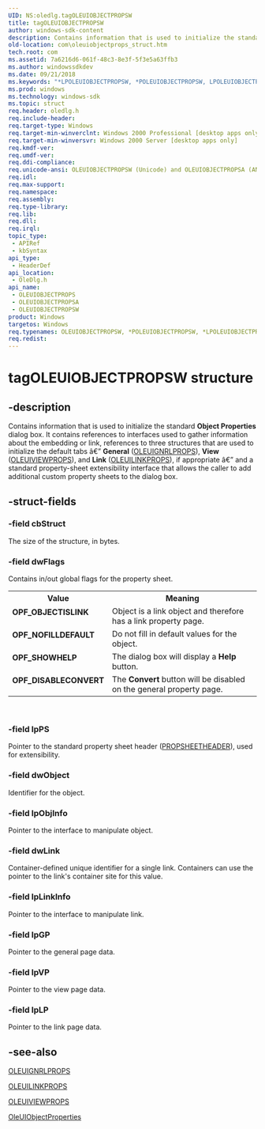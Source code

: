 ```yaml
---
UID: NS:oledlg.tagOLEUIOBJECTPROPSW
title: tagOLEUIOBJECTPROPSW
author: windows-sdk-content
description: Contains information that is used to initialize the standard Object Properties dialog box.
old-location: com\oleuiobjectprops_struct.htm
tech.root: com
ms.assetid: 7a6216d6-061f-48c3-8e3f-5f3e5a63ffb3
ms.author: windowssdkdev
ms.date: 09/21/2018
ms.keywords: "*LPOLEUIOBJECTPROPSW, *POLEUIOBJECTPROPSW, LPOLEUIOBJECTPROPS, LPOLEUIOBJECTPROPS structure pointer [COM], OLEUIOBJECTPROPS, OLEUIOBJECTPROPS structure [COM], OLEUIOBJECTPROPSA, OLEUIOBJECTPROPSW, OPF_DISABLECONVERT, OPF_NOFILLDEFAULT, OPF_OBJECTISLINK, OPF_SHOWHELP, POLEUIOBJECTPROPS, POLEUIOBJECTPROPS structure pointer [COM], _ole_OLEUIOBJECTPROPS, com.oleuiobjectprops_struct, oledlg/LPOLEUIOBJECTPROPS, oledlg/OLEUIOBJECTPROPS, oledlg/OLEUIOBJECTPROPSA, oledlg/OLEUIOBJECTPROPSW, oledlg/POLEUIOBJECTPROPS, tagOLEUIOBJECTPROPSW"
ms.prod: windows
ms.technology: windows-sdk
ms.topic: struct
req.header: oledlg.h
req.include-header: 
req.target-type: Windows
req.target-min-winverclnt: Windows 2000 Professional [desktop apps only]
req.target-min-winversvr: Windows 2000 Server [desktop apps only]
req.kmdf-ver: 
req.umdf-ver: 
req.ddi-compliance: 
req.unicode-ansi: OLEUIOBJECTPROPSW (Unicode) and OLEUIOBJECTPROPSA (ANSI)
req.idl: 
req.max-support: 
req.namespace: 
req.assembly: 
req.type-library: 
req.lib: 
req.dll: 
req.irql: 
topic_type:
 - APIRef
 - kbSyntax
api_type:
 - HeaderDef
api_location:
 - OleDlg.h
api_name:
 - OLEUIOBJECTPROPS
 - OLEUIOBJECTPROPSA
 - OLEUIOBJECTPROPSW
product: Windows
targetos: Windows
req.typenames: OLEUIOBJECTPROPSW, *POLEUIOBJECTPROPSW, *LPOLEUIOBJECTPROPSW
req.redist: 
---
```


# tagOLEUIOBJECTPROPSW structure


## -description


Contains information that is used to initialize the standard <b>Object Properties</b> dialog box. It contains references to interfaces used to gather information about the embedding or link, references to three structures that are used to initialize the default tabs â€” <b>General</b> (<a href="https://msdn.microsoft.com/851d66c8-94a7-47ab-95f4-12a34897de20">OLEUIGNRLPROPS</a>), <b>View</b> (<a href="https://msdn.microsoft.com/e45565c5-185e-4143-a5c2-d0b273b5086e">OLEUIVIEWPROPS</a>), and <b>Link</b> (<a href="https://msdn.microsoft.com/3f355ce8-adc3-4878-a8b4-3f7d94547ef1">OLEUILINKPROPS</a>), if appropriate â€” and a standard property-sheet extensibility interface that allows the caller to add additional custom property sheets to the dialog box.




## -struct-fields




### -field cbStruct

The size of the structure, in bytes.


### -field dwFlags

Contains in/out global flags for the property sheet.

<table>
<tr>
<th>Value</th>
<th>Meaning</th>
</tr>
<tr>
<td width="40%"><a id="OPF_OBJECTISLINK"></a><a id="opf_objectislink"></a><dl>
<dt><b>OPF_OBJECTISLINK</b></dt>
</dl>
</td>
<td width="60%">
Object is a link object and therefore has a link property page.

</td>
</tr>
<tr>
<td width="40%"><a id="OPF_NOFILLDEFAULT"></a><a id="opf_nofilldefault"></a><dl>
<dt><b>OPF_NOFILLDEFAULT</b></dt>
</dl>
</td>
<td width="60%">
Do not fill in default values for the object.

</td>
</tr>
<tr>
<td width="40%"><a id="OPF_SHOWHELP"></a><a id="opf_showhelp"></a><dl>
<dt><b>OPF_SHOWHELP</b></dt>
</dl>
</td>
<td width="60%">
The dialog box will display a <b>Help</b> button.

</td>
</tr>
<tr>
<td width="40%"><a id="OPF_DISABLECONVERT"></a><a id="opf_disableconvert"></a><dl>
<dt><b>OPF_DISABLECONVERT</b></dt>
</dl>
</td>
<td width="60%">
The <b>Convert</b> button will be disabled on the general property page.

</td>
</tr>
</table>
 


### -field lpPS

Pointer to the standard property sheet header (<a href="_win32_PROPSHEETHEADER_cpp">PROPSHEETHEADER</a>), used for extensibility.


### -field dwObject

Identifier for the object.


### -field lpObjInfo

Pointer to the interface to manipulate object.


### -field dwLink

Container-defined unique identifier for a single link. Containers can use the pointer to the link's container site for this value.


### -field lpLinkInfo

 Pointer to the interface to manipulate link.


### -field lpGP

 Pointer to the general page data.


### -field lpVP

Pointer to the view page data.


### -field lpLP

Pointer to the link page data.


## -see-also




<a href="https://msdn.microsoft.com/851d66c8-94a7-47ab-95f4-12a34897de20">OLEUIGNRLPROPS</a>



<a href="https://msdn.microsoft.com/3f355ce8-adc3-4878-a8b4-3f7d94547ef1">OLEUILINKPROPS</a>



<a href="https://msdn.microsoft.com/e45565c5-185e-4143-a5c2-d0b273b5086e">OLEUIVIEWPROPS</a>



<a href="https://msdn.microsoft.com/591f6056-2e5f-4e58-8806-9a0093de2463">OleUIObjectProperties</a>
 

 

